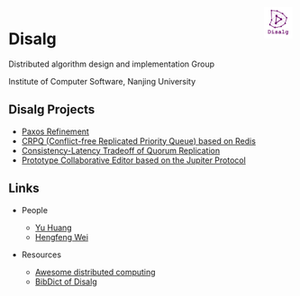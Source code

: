 <img src="pic/disalg-logo-2018-12.png" width = "10%" alt="Disalg Logo" align=right />

# Disalg  



Distributed algorithm design and implementation Group

Institute of Computer Software, Nanjing University

## Disalg Projects

* [Paxos Refinement](https://github.com/Starydark/Paxos-Refinement) 
* [CRPQ (Conflict-free Replicated Priority Queue) based on Redis](https://github.com/elem-azar-unis/CRPQ-Redis)
* [Consistency-Latency Tradeoff of Quorum Replication](https://github.com/Lingzhi-Ouyang/Consistency-Latency-Tradeoff)
* [Prototype Collaborative Editor based on the Jupiter Protocol](https://github.com/tangruize/coeditor)

## Links

* People
    * [Yu Huang](http://cs.nju.edu.cn/yuhuang) 
    * [Hengfeng Wei](https://github.com/hengxin)

* Resources
    * [Awesome distributed computing](https://github.com/Disalg-ICS-NJU/awesome-distributed-computing/blob/master/awesome-distributed-computing.md)
    * [BibDict of Disalg](https://github.com/alg-nju/disalg-bib-dict/blob/master/README.md)

